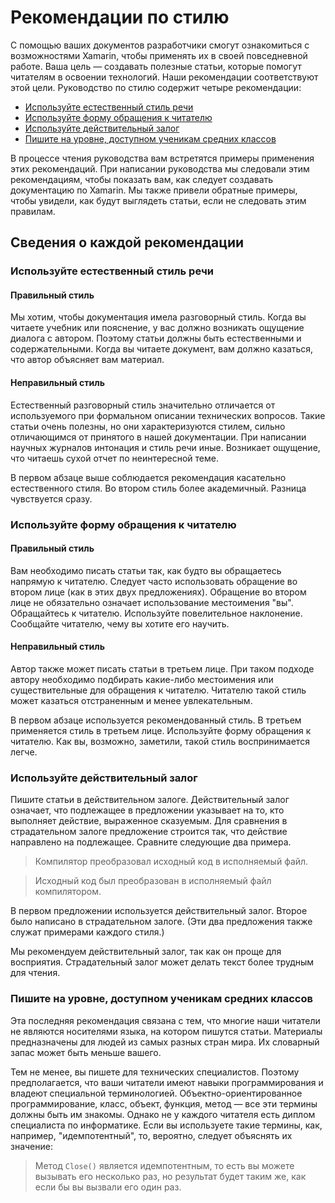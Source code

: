 # <a name="voice-and-tone-guidelines"></a>Рекомендации по стилю

С помощью ваших документов разработчики смогут ознакомиться с возможностями Xamarin, чтобы применять их в своей повседневной работе.
Ваша цель — создавать полезные статьи, которые помогут читателям в освоении технологий. Наши рекомендации соответствуют этой цели. Руководство по стилю содержит четыре рекомендации:
- [Используйте естественный стиль речи](#use-a-conversational-tone)
- [Используйте форму обращения к читателю](#write-in-2nd-person)
- [Используйте действительный залог](#use-active-voice)
- [Пишите на уровне, доступном ученикам средних классов](#target-a-fifth-grade-reading-level)

В процессе чтения руководства вам встретятся примеры применения этих рекомендаций. При написании руководства мы следовали этим рекомендациям, чтобы показать вам, как следует создавать документацию по Xamarin. Мы также привели обратные примеры, чтобы увидели, как будут выглядеть статьи, если не следовать этим правилам.

## <a name="details-on-each-guideline"></a>Сведения о каждой рекомендации

### <a name="use-a-conversational-tone"></a>Используйте естественный стиль речи

#### <a name="appropriate-style"></a>Правильный стиль

Мы хотим, чтобы документация имела разговорный стиль. Когда вы читаете учебник или пояснение, у вас должно возникать ощущение диалога с автором.
Поэтому статьи должны быть естественными и содержательными. Когда вы читаете документ, вам должно казаться, что автор объясняет вам материал.

#### <a name="inappropriate-style"></a>Неправильный стиль

Естественный разговорный стиль значительно отличается от используемого при формальном описании технических вопросов. Такие статьи очень полезны, но они характеризуются стилем, сильно отличающимся от принятого в нашей документации. При написании научных журналов интонация и стиль речи иные.
Возникает ощущение, что читаешь сухой отчет по неинтересной теме.

В первом абзаце выше соблюдается рекомендация касательно естественного стиля. Во втором стиль более академичный. Разница чувствуется сразу.

### <a name="write-in-second-person"></a>Используйте форму обращения к читателю

#### <a name="appropriate-style"></a>Правильный стиль

Вам необходимо писать статьи так, как будто вы обращаетесь напрямую к читателю. Следует часто использовать обращение во втором лице (как в этих двух предложениях). Обращение во втором лице не обязательно означает использование местоимения "вы". Обращайтесь к читателю. Используйте повелительное наклонение.
Сообщайте читателю, чему вы хотите его научить.

#### <a name="inappropriate-style"></a>Неправильный стиль

Автор также может писать статьи в третьем лице. При таком подходе автору необходимо подбирать какие-либо местоимения или существительные для обращения к читателю. Читателю такой стиль может казаться отстраненным и менее увлекательным.

В первом абзаце используется рекомендованный стиль. В третьем применяется стиль в третьем лице. Используйте форму обращения к читателю. Как вы, возможно, заметили, такой стиль воспринимается легче.

### <a name="use-active-voice"></a>Используйте действительный залог

Пишите статьи в действительном залоге. Действительный залог означает, что подлежащее в предложении указывает на то, кто выполняет действие, выраженное сказуемым. Для сравнения в страдательном залоге предложение строится так, что действие направлено на подлежащее. Сравните следующие два примера.

> Компилятор преобразовал исходный код в исполняемый файл.

> Исходный код был преобразован в исполняемый файл компилятором.

В первом предложении используется действительный залог. Второе было написано в страдательном залоге.
(Эти два предложения также служат примерами каждого стиля.)

Мы рекомендуем действительный залог, так как он проще для восприятия. Страдательный залог может делать текст более трудным для чтения.

### <a name="target-a-fifth-grade-reading-level"></a>Пишите на уровне, доступном ученикам средних классов

Эта последняя рекомендация связана с тем, что многие наши читатели не являются носителями языка, на котором пишутся статьи.
Материалы предназначены для людей из самых разных стран мира. Их словарный запас может быть меньше вашего.

Тем не менее, вы пишете для технических специалистов. Поэтому предполагается, что ваши читатели имеют навыки программирования и владеют специальной терминологией. Объектно-ориентированное программирование, класс, объект, функция, метод — все эти термины должны быть им знакомы. Однако не у каждого читателя есть диплом специалиста по информатике. Если вы используете такие термины, как, например, "идемпотентный", то, вероятно, следует объяснять их значение:

> Метод `Close()` является идемпотентным, то есть вы можете вызывать его несколько раз, но результат будет таким же, как если бы вы вызвали его один раз.
